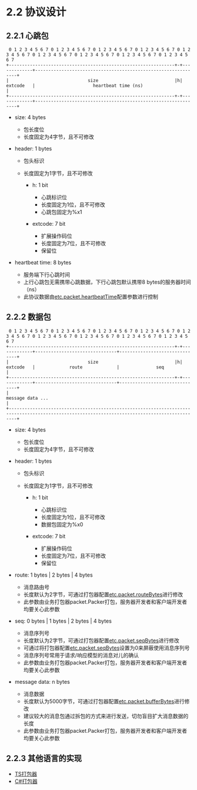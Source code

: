 # 2.2 协议设计

## 2.2.1 心跳包

```
 0 1 2 3 4 5 6 7 0 1 2 3 4 5 6 7 0 1 2 3 4 5 6 7 0 1 2 3 4 5 6 7 0 1 2 3 4 5 6 7 0 1 2 3 4 5 6 7 0 1 2 3 4 5 6 7 0 1 2 3 4 5 6 7 0 1 2 3 4 5 6 7
+---------------------------------------------------------------+-+-------------+---------------------------------------------------------------+
|                              size                             |h|   extcode   |                      heartbeat time (ns)                      |
+---------------------------------------------------------------+-+-------------+---------------------------------------------------------------+
```

- size: 4 bytes
  * 包长度位
  * 长度固定为4字节，且不可修改

- header: 1 bytes
  * 包头标识
  * 长度固定为1字节，且不可修改

    - h: 1 bit
      * 心跳标识位
      * 长度固定为1位，且不可修改
      * 心跳包固定为%x1

    - extcode: 7 bit
      * 扩展操作码位
      * 长度固定为7位，且不可修改
      * 保留位

- heartbeat time: 8 bytes
  * 服务端下行心跳时间
  * 上行心跳包无需携带心跳数据，下行心跳包默认携带8 bytes的服务器时间（ns）
  * 此协议数据由[etc.packet.heartbeatTime](#etc)配置参数进行控制

## 2.2.2 数据包

```
 0 1 2 3 4 5 6 7 0 1 2 3 4 5 6 7 0 1 2 3 4 5 6 7 0 1 2 3 4 5 6 7 0 1 2 3 4 5 6 7 0 1 2 3 4 5 6 7 0 1 2 3 4 5 6 7 0 1 2 3 4 5 6 7 0 1 2 3 4 5 6 7
+---------------------------------------------------------------+-+-------------+-------------------------------+-------------------------------+
|                              size                             |h|   extcode   |             route             |              seq              |
+---------------------------------------------------------------+-+-------------+-------------------------------+-------------------------------+
|                                                                message data ...                                                               |
+-----------------------------------------------------------------------------------------------------------------------------------------------+
```

- size: 4 bytes
  * 包长度位
  * 长度固定为4字节，且不可修改

- header: 1 bytes
  * 包头标识
  * 长度固定为1字节，且不可修改

    - h: 1 bit
      * 心跳标识位
      * 长度固定为1位，且不可修改
      * 数据包固定为%x0

    - extcode: 7 bit
      * 扩展操作码位
      * 长度固定为7位，且不可修改
      * 保留位

- route: 1 bytes | 2 bytes | 4 bytes
  * 消息路由号
  * 长度默认为2字节，可通过打包器配置[etc.packet.routeBytes](#etc)进行修改
  * 此参数由业务打包器packet.Packer打包，服务器开发者和客户端开发者均要关心此参数

- seq: 0 bytes | 1 bytes | 2 bytes | 4 bytes
  * 消息序列号
  * 长度默认为2字节，可通过打包器配置[etc.packet.seqBytes](#etc)进行修改
  * 可通过将打包器配置[etc.packet.seqBytes](#etc)设置为0来屏蔽使用消息序列号
  * 消息序列号常用于请求/响应模型的消息对儿的确认
  * 此参数由业务打包器packet.Packer打包，服务器开发者和客户端开发者均要关心此参数

- message data: n bytes
  * 消息数据
  * 长度默认为5000字节，可通过打包器配置[etc.packet.bufferBytes](#etc)进行修改
  * 建议较大的消息包通过拆包的方式来进行发送，切勿盲目扩大消息数据的长度
  * 此参数由业务打包器packet.Packer打包，服务器开发者和客户端开发者均要关心此参数

## 2.2.3 其他语言的实现

- [TS打包器](https://github.com/dobyte/due-client-ts/blob/master/src/packer.ts)
- [C#打包器](https://github.com/dobyte/due-client-shape/blob/master/Packer.cs)